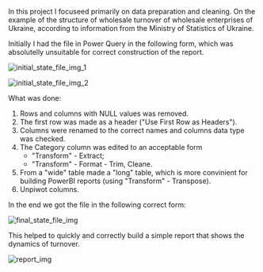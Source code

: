 In this project I focuseed primarily on data preparation and cleaning.
On the example of the structure of wholesale turnover of wholesale enterprises of Ukraine, according to information from the Ministry of Statistics of Ukraine.

Initially I had the file in Power Query in the following form, which was absolutelly unsuitable for correct construction of the report. 

![initial_state_file_img_1](https://github.com/user-attachments/assets/eae74112-7b98-4db8-8040-acee0fd09cba)

![initial_state_file_img_2](https://github.com/user-attachments/assets/3109f24d-744e-4961-bc3c-ddfba3348118)

What was done:
1. Rows and columns with NULL values was removed.
2. The first row was made as a header ("Use First Row as Headers").
3. Columns were renamed to the correct names and columns data type was checked.
4. The Category column was edited to an acceptable form
   - "Transform" - Extract;
   - "Transform" - Format - Trim, Cleane.
5. From a "wide" table made a "long" table, which is more convinient for building PowerBI reports (using "Transform" - Transpose).
6. Unpiwot columns.

In the end we got the file in the following correct form:

![final_state_file_img](https://github.com/user-attachments/assets/a644f3fa-e47d-4aed-ac60-75935c1b1af0)

This helped to quickly and correctly build a simple report that shows the dynamics of turnover.

![report_img](https://github.com/user-attachments/assets/405f3a1a-92b3-45eb-8b2c-1753d086e4cd)



